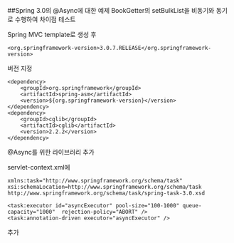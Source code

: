 ##Spring 3.0의 @Async에 대한 예제
BookGetter의 setBulkList을 비동기와 동기로 수행하여 차이점 테스트

Spring MVC template로 생성 후 
```
<org.springframework-version>3.0.7.RELEASE</org.springframework-version> 
```
버전 지정


```
<dependency>
	<groupId>org.springframework</groupId>
	<artifactId>spring-asm</artifactId>
	<version>${org.springframework-version}</version>
</dependency>
<dependency>
	<groupId>cglib</groupId>
	<artifactId>cglib</artifactId>
	<version>2.2.2</version>
</dependency>
```


@Async를 위한
라이브러리 추가

servlet-context.xml에 
```
xmlns:task="http://www.springframework.org/schema/task"
xsi:schemaLocation=http://www.springframework.org/schema/task http://www.springframework.org/schema/task/spring-task-3.0.xsd
	
<task:executor id="asyncExecutor" pool-size="100-1000" queue-capacity="1000"  rejection-policy="ABORT" />
<task:annotation-driven executor="asyncExecutor" />
```
추가
		
